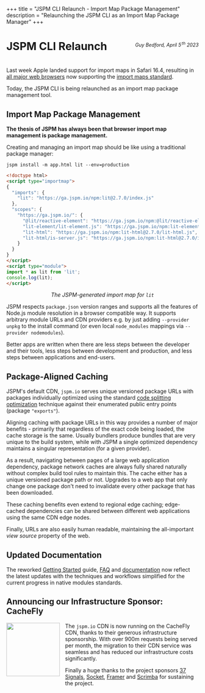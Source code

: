 +++
title = "JSPM CLI Relaunch - Import Map Package Management"
description = "Relaunching the JSPM CLI as an Import Map Package Manager"
+++

# JSPM CLI Relaunch

<p style="text-align: right; margin-top: -4em; margin-bottom: 4em; font-size: 0.9em;"><em>Guy Bedford, April 5<sup style="padding-left:0.15em">th</sup> 2023</em></p>

Last week Apple landed support for import maps in Safari 16.4, resulting in [all major web browsers](https://caniuse.com/import-maps) now supporting the [import maps standard](https://github.com/WICG/import-maps).

Today, the JSPM CLI is being relaunched as an import map package management tool.

## Import Map Package Management

**The thesis of JSPM has always been that browser import map management is package management.**

Creating and managing an import map should be like using a traditional package manager:

```
jspm install -m app.html lit --env=production
```

```html
<!doctype html>
<script type="importmap">
{
  "imports": {
    "lit": "https://ga.jspm.io/npm:lit@2.7.0/index.js"
  },
  "scopes": {
    "https://ga.jspm.io/": {
      "@lit/reactive-element": "https://ga.jspm.io/npm:@lit/reactive-element@1.6.1/reactive-element.js",
      "lit-element/lit-element.js": "https://ga.jspm.io/npm:lit-element@3.3.0/lit-element.js",
      "lit-html": "https://ga.jspm.io/npm:lit-html@2.7.0/lit-html.js",
      "lit-html/is-server.js": "https://ga.jspm.io/npm:lit-html@2.7.0/is-server.js"
    }
  }
}
</script>
<script type="module">
import * as lit from 'lit';
console.log(lit);
</script>
```
<p style="text-align: center"><em>The JSPM-generated import map for <code>lit</code></em></p>

JSPM respects `package.json` version ranges and supports all the features of Node.js module resolution in a browser compatible way. It supports arbitrary module URLs and CDN providers e.g. by just adding `--provider unpkg` to the install command (or even local `node_modules` mappings via `--provider nodemodules`).

Better apps are written when there are less steps between the developer and their tools, less steps between development and production, and less steps between applications and end-users.

## Package-Aligned Caching

JSPM's default CDN, `jspm.io` serves unique versioned package URLs with packages individually optimized using the standard [code splitting optimization](/cdn/jspm-io#package-optimization) technique against their enumerated public entry points (package `"exports"`).

Aligning caching with package URLs in this way provides a number of major benefits - primarily that regardless of the exact code being loaded, the cache storage is the same. Usually bundlers produce bundles that are very unique to the build system, while with JSPM a single optimized dependency maintains a singular representation (for a given provider).

As a result, navigating between pages of a large web application dependency, package network caches are always fully shared naturally without complex build tool rules to maintain this. The cache either has a unique versioned package path or not. Upgrades to a web app that only change one package don't need to invalidate every other package that has been downloaded.

These caching benefits even extend to regional edge caching; edge-cached dependencies can be shared between different web applications using the same CDN edge nodes.

Finally, URLs are also easily human readable, maintaining the all-important _view source_ property of the web.

## Updated Documentation

The reworked [Getting Started](/getting-started) guide, [FAQ](/faq) and [documentation](/docs/jspm) now reflect the latest updates with the techniques and workflows simplified for the current progress in native modules standards.

## Announcing our Infrastructure Sponsor: CacheFly

<a href="https://www.cachefly.com/"><img src="cachefly.png" style="width: 10em; float: left; margin-right: 1em; margin-bottom: 1em;" /></a>

The `jspm.io` CDN is now running on the CacheFly CDN, thanks to their generous infrastructure sponsorship. With over 900m requests being served per month, the migration to their CDN service was seamless and has reduced our infrastructure costs significantly.

Finally a huge thanks to the project sponsors [37 Signals](https://37signals.com), [Socket](https://socket.dev), [Framer](https://framer.com) and [Scrimba](https://scrimba.com) for sustaining the project.

<br />
